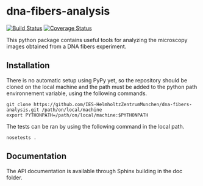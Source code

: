 # dna-fibers-analysis

[![Build Status](https://travis-ci.org/IES-HelmholtzZentrumMunchen/dna-fibers-analysis.svg?branch=master)](https://travis-ci.org/IES-HelmholtzZentrumMunchen/dna-fibers-analysis)  [![Coverage Status](https://coveralls.io/repos/github/IES-HelmholtzZentrumMunchen/dna-fibers-analysis/badge.svg?branch=master)](https://coveralls.io/github/IES-HelmholtzZentrumMunchen/dna-fibers-analysis?branch=master)

This python package contains useful tools for analyzing the microscopy images obtained from a DNA fibers experiment.

## Installation

There is no automatic setup using PyPy yet, so the repository should be cloned on the local machine and the path must be added to the python path environnement variable, using the following commands.
```
git clone https://github.com/IES-HelmholtzZentrumMunchen/dna-fibers-analysis.git /path/on/local/machine
export PYTHONPATH=/path/on/local/machine:$PYTHONPATH
```

The tests can be ran by using the following command in the local path.
```
nosetests .
```

## Documentation

The API documentation is available through Sphinx building in the doc folder.
